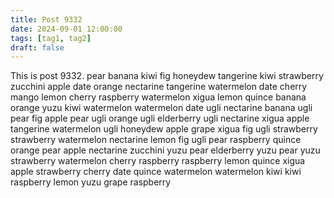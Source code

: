 ```yaml
---
title: Post 9332
date: 2024-09-01 12:00:00
tags: [tag1, tag2]
draft: false
---
```

This is post 9332.
pear
banana
kiwi
fig
honeydew
tangerine
kiwi
strawberry
zucchini
apple
date
orange
nectarine
tangerine
watermelon
date
cherry
mango
lemon
cherry
raspberry
watermelon
xigua
lemon
quince
banana
orange
yuzu
kiwi
watermelon
watermelon
date
ugli
nectarine
banana
ugli
pear
fig
apple
pear
ugli
orange
ugli
elderberry
ugli
nectarine
xigua
apple
tangerine
watermelon
ugli
honeydew
apple
grape
xigua
fig
ugli
strawberry
strawberry
watermelon
nectarine
lemon
fig
ugli
pear
raspberry
quince
orange
pear
apple
nectarine
zucchini
yuzu
pear
elderberry
yuzu
pear
yuzu
strawberry
watermelon
cherry
raspberry
raspberry
lemon
quince
xigua
apple
strawberry
cherry
date
quince
watermelon
watermelon
kiwi
kiwi
raspberry
lemon
yuzu
grape
raspberry
